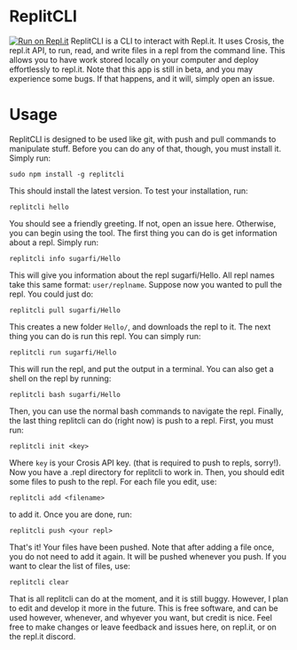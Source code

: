 # ReplitCLI
[![Run on Repl.it](https://repl.it/badge/github/sugarfi/ReplitCLI)](https://repl.it/github/sugarfi/ReplitCLI)
ReplitCLI is a CLI to interact with Repl.it. It uses Crosis, the repl.it API, to run, read, and write files in a repl from the command line. This allows you to have work stored locally on your computer and deploy effortlessly to repl.it. Note that this app is still in beta, and you may experience some bugs. If that happens, and it will, simply open an issue.
# Usage
ReplitCLI is designed to be used like git, with push and pull commands to manipulate stuff. Before you can do any of that, though, you must install it. Simply run:
```
sudo npm install -g replitcli
```
This should install the latest version. To test your installation, run:
```
replitcli hello
```
You should see a friendly greeting. If not, open an issue here. Otherwise, you can begin using the tool. The first thing you can do is get information about a repl. Simply run:
```
replitcli info sugarfi/Hello
```
This will give you information about the repl sugarfi/Hello. All repl names take this same format: `user/replname`. Suppose now you wanted to pull the repl. You could just do:
```
replitcli pull sugarfi/Hello
```
This creates a new folder `Hello/`, and downloads the repl to it. The next thing you can do is run this repl. You can simply run:
```
replitcli run sugarfi/Hello
```
This will run the repl, and put the output in a terminal. You can also get a shell on the repl by running:
```
replitcli bash sugarfi/Hello
```
Then, you can use the normal bash commands to navigate the repl. Finally, the last thing replitcli can do (right now) is push to a repl. First, you must run:
```
replitcli init <key>
```
Where `key` is your Crosis API key. (that is required to push to repls, sorry!). Now you have a .repl directory for replitcli to work in. Then, you should edit some files to push to the repl. For each file you edit, use:
```
replitcli add <filename>
```
to add it. Once you are done, run:
```
replitcli push <your repl>
```
That's it! Your files have been pushed. Note that after adding a file once, you do not need to add it again. It will be pushed whenever you push. If you want to clear the list of files, use:
```
replitcli clear
```
That is all replitcli can do at the moment, and it is still buggy. However, I plan to edit and develop it more in the future.  This is free software, and can be used however, whenever, and whyever you want, but credit is nice. Feel free to make changes or leave feedback and issues here, on repl.it, or on the repl.it discord.

